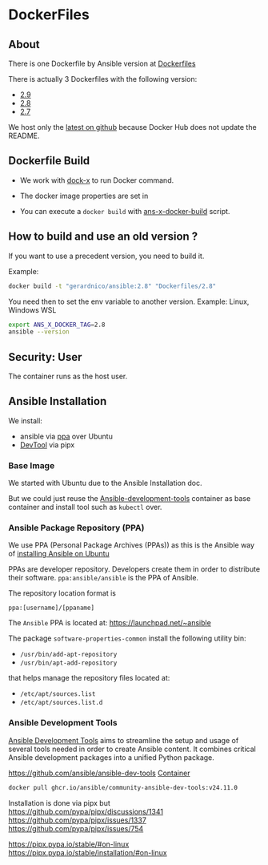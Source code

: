 # DockerFiles

## About
There is one Dockerfile by Ansible version at [Dockerfiles](../Dockerfiles)

There is actually 3 Dockerfiles with the following version:

* [2.9](../Dockerfiles/2.9)
* [2.8](../Dockerfiles/2.8)
* [2.7](../Dockerfiles/2.7)

We host only the [latest on github](https://github.com/gerardnico/ansible/pkgs/container/ansible)
because Docker Hub does not update the README.

## Dockerfile Build

* We work with [dock-x](https://github.com/gerardnico/dock-x) to run Docker command.

* The docker image properties are set in [](../.envrc)

* You can execute a `docker build` with [ans-x-docker-build](../contrib/ans-x-docker-build) script.



## How to build and use an old version ?

If you want to use a precedent version, you need to build it.

Example:
```bash
docker build -t "gerardnico/ansible:2.8" "Dockerfiles/2.8"
```

You need then to set the env variable to another version. Example: Linux, Windows WSL
```bash
export ANS_X_DOCKER_TAG=2.8
ansible --version
```

## Security: User 

The container runs as the host user.

## Ansible Installation

We install:
* ansible via [ppa](#ansible-package-repository-ppa) over Ubuntu
* [DevTool](#ansible-development-tools) via pipx

### Base Image

We started with Ubuntu due to the Ansible Installation doc.

But we could just reuse the [Ansible-development-tools](#ansible-development-tools) container
as base container and install tool such as `kubectl` over.

### Ansible Package Repository (PPA)

We use PPA (Personal Package Archives (PPAs))
as this is the Ansible way of [installing Ansible on Ubuntu](https://docs.ansible.com/ansible/latest/installation_guide/installation_distros.html#installing-ansible-on-ubuntu)


PPAs are developer repository. Developers create them in order to distribute their software.
`ppa:ansible/ansible` is the PPA of Ansible.

The repository location format is

```
ppa:[username]/[ppaname]
```

The `Ansible` PPA is located at: https://launchpad.net/~ansible

The package `software-properties-common` install the following utility bin:

* `/usr/bin/add-apt-repository`
* `/usr/bin/apt-add-repository`

that helps manage the repository files located at:

* `/etc/apt/sources.list`
* `/etc/apt/sources.list.d`


### Ansible Development Tools


[Ansible Development Tools](https://ansible.readthedocs.io/projects/dev-tools/)
aims to streamline the setup and usage of several tools needed in order to create Ansible content.
It combines critical Ansible development packages into a unified Python package.

https://github.com/ansible/ansible-dev-tools
[Container](https://ansible.readthedocs.io/projects/dev-tools/container/#related-links)
```bash
docker pull ghcr.io/ansible/community-ansible-dev-tools:v24.11.0
```

Installation is done via pipx but
https://github.com/pypa/pipx/discussions/1341
https://github.com/pypa/pipx/issues/1337
https://github.com/pypa/pipx/issues/754

https://pipx.pypa.io/stable/#on-linux
https://pipx.pypa.io/stable/installation/#on-linux




